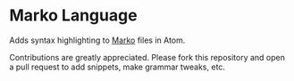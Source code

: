 # Marko Language

Adds syntax highlighting to [Marko](https://github.com/raptorjs3/marko) files in Atom.

Contributions are greatly appreciated. Please fork this repository and open a pull request to add snippets, make grammar tweaks, etc.
